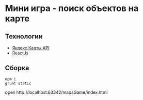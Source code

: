 # Мини игра - поиск объектов на карте
 
## Технологии
- [Яндекс.Карты API](https://tech.yandex.ru/maps/)
- [ReactJs](reactjs.org)

## Сборка

```
npm i
grunt static
```

open http://localhost:63342/mapsGame/index.html
